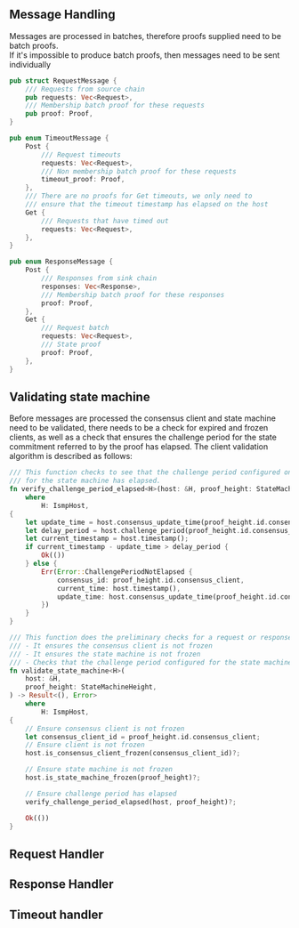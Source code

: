 ## Message Handling

Messages are processed in batches, therefore proofs supplied need to be batch proofs.  
If it's impossible to produce batch proofs, then messages need to be sent individually

```rust
pub struct RequestMessage {
    /// Requests from source chain
    pub requests: Vec<Request>,
    /// Membership batch proof for these requests
    pub proof: Proof,
}

pub enum TimeoutMessage {
    Post {
        /// Request timeouts
        requests: Vec<Request>,
        /// Non membership batch proof for these requests
        timeout_proof: Proof,
    },
    /// There are no proofs for Get timeouts, we only need to
    /// ensure that the timeout timestamp has elapsed on the host
    Get {
        /// Requests that have timed out
        requests: Vec<Request>,
    },
}

pub enum ResponseMessage {
    Post {
        /// Responses from sink chain
        responses: Vec<Response>,
        /// Membership batch proof for these responses
        proof: Proof,
    },
    Get {
        /// Request batch
        requests: Vec<Request>,
        /// State proof
        proof: Proof,
    },
}
```

## Validating state machine

Before messages are processed the consensus client and state machine need to be validated, there needs to be a check
for expired and frozen clients, as well as a check that ensures the challenge period for the state commitment referred
to by the proof has elapsed.
The client validation algorithm is described as follows:

```rust
/// This function checks to see that the challenge period configured on the host chain
/// for the state machine has elapsed.
fn verify_challenge_period_elapsed<H>(host: &H, proof_height: StateMachineHeight) -> Result<(), Error>
    where
        H: IsmpHost,
{
    let update_time = host.consensus_update_time(proof_height.id.consensus_client)?;
    let delay_period = host.challenge_period(proof_height.id.consensus_client);
    let current_timestamp = host.timestamp();
    if current_timestamp - update_time > delay_period {
        Ok(())
    } else {
        Err(Error::ChallengePeriodNotElapsed {
            consensus_id: proof_height.id.consensus_client,
            current_time: host.timestamp(),
            update_time: host.consensus_update_time(proof_height.id.consensus_client)?,
        })
    }
}

/// This function does the preliminary checks for a request or response message
/// - It ensures the consensus client is not frozen
/// - It ensures the state machine is not frozen
/// - Checks that the challenge period configured for the state machine has elapsed.
fn validate_state_machine<H>(
    host: &H,
    proof_height: StateMachineHeight,
) -> Result<(), Error>
    where
        H: IsmpHost,
{
    // Ensure consensus client is not frozen
    let consensus_client_id = proof_height.id.consensus_client;
    // Ensure client is not frozen
    host.is_consensus_client_frozen(consensus_client_id)?;

    // Ensure state machine is not frozen
    host.is_state_machine_frozen(proof_height)?;

    // Ensure challenge period has elapsed
    verify_challenge_period_elapsed(host, proof_height)?;

    Ok(())
}
```

## Request Handler

## Response Handler

## Timeout handler